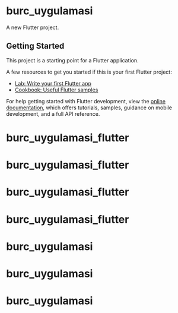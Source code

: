 # burc_uygulamasi

A new Flutter project.

## Getting Started

This project is a starting point for a Flutter application.

A few resources to get you started if this is your first Flutter project:

- [Lab: Write your first Flutter app](https://docs.flutter.dev/get-started/codelab)
- [Cookbook: Useful Flutter samples](https://docs.flutter.dev/cookbook)

For help getting started with Flutter development, view the
[online documentation](https://docs.flutter.dev/), which offers tutorials,
samples, guidance on mobile development, and a full API reference.
# burc_uygulamasi_flutter
# burc_uygulamasi_flutter
# burc_uygulamasi_flutter
# burc_uygulamasi_flutter
# burc_uygulamasi
# burc_uygulamasi
# burc_uygulamasi
